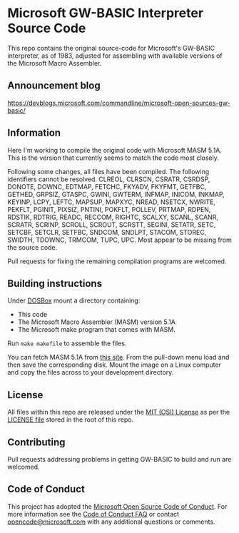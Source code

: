 # Microsoft GW-BASIC Interpreter Source Code

This repo contains the original source-code for Microsoft's GW-BASIC interpreter, as of 1983,
adjusted for assembling with available versions of the Microsoft Macro Assembler.

## Announcement blog
https://devblogs.microsoft.com/commandline/microsoft-open-sources-gw-basic/

## Information

Here I'm working to compile the original code with Microsoft MASM 5.1A.
This is the version that currently seems to match the code most closely.

Following some changes, all files have been compiled.
The following identifiers cannot be resolved.
CLREOL,
CLRSCN,
CSRATR,
CSRDSP,
DONOTE,
DOWNC,
EDTMAP,
FETCHC,
FKYADV,
FKYFMT,
GETFBC,
GETHED,
GRPSIZ,
GTASPC,
GWINI,
GWTERM,
INFMAP,
INICOM,
INKMAP,
KEYINP,
LCPY,
LEFTC,
MAPSUP,
MAPXYC,
NREAD,
NSETCX,
NWRITE,
PEKFLT,
PGINIT,
PIXSIZ,
PNTINI,
POKFLT,
POLLEV,
PRTMAP,
RDPEN,
RDSTIK,
RDTRIG,
READC,
RECCOM,
RIGHTC,
SCALXY,
SCANL,
SCANR,
SCRATR,
SCRINP,
SCROLL,
SCROUT,
SCRSTT,
SEGINI,
SETATR,
SETC,
SETCBF,
SETCLR,
SETFBC,
SNDCOM,
SNDLPT,
STACOM,
STOREC,
SWIDTH,
TDOWNC,
TRMCOM,
TUPC,
UPC.
Most appear to be missing from the source code.


Pull requests for fixing the remaining compilation programs are welcomed.

## Building instructions
Under [DOSBox](https://www.dosbox.com/) mount a directory containing:
* This code
* The Microsoft Macro Assembler (MASM) version 5.1A
* The Microsoft make program that comes with MASM.

Run `make makefile` to assemble the files.

You can fetch MASM 5.1A from
[this site](https://www.pcjs.org/software/pcx86/lang/microsoft/masm/4.00/).
From the pull-down menu load and then save the corresponding disk.
Mount the image on a Linux computer and copy the files across to
your development directory.

## License

All files within this repo are released under the [MIT (OSI) License]( https://en.wikipedia.org/wiki/MIT_License) as per the [LICENSE file](https://github.com/Microsoft/GW-BASIC/blob/master/LICENSE) stored in the root of this repo.

## Contributing

Pull requests addressing problems in getting GW-BASIC to build and run
are welcomed.

## Code of Conduct

This project has adopted the [Microsoft Open Source Code of Conduct](https://opensource.microsoft.com/codeofconduct/).  For more information see the [Code of Conduct FAQ](https://opensource.microsoft.com/codeofconduct/faq/) or contact [opencode@microsoft.com](mailto:opencode@microsoft.com) with any additional questions or comments.
